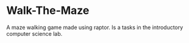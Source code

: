 # Walk-The-Maze
A maze walking game made using raptor. 
Is a tasks in the introductory computer science lab.
